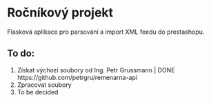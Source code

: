 <h1>Ročníkový projekt</h1>
<p>Flasková aplikace pro parsování a import XML feedu do prestashopu.</p>
<h2>To do:</h2>
<ol>
  <li>Získat výchozí soubory od Ing. Petr Grussmann | DONE https://github.com/petrgru/remenarna-api</li>
  <li>Zpracovat soubory</li>
  <li>To be decided</li>
</ol>

